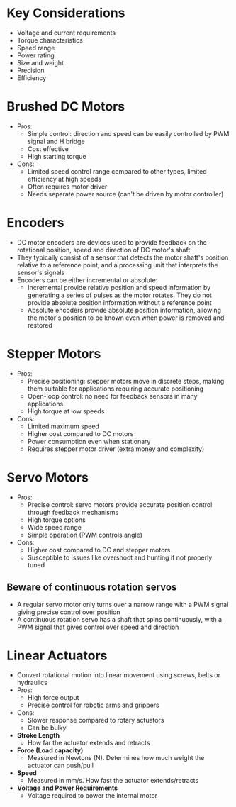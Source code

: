 # Key Considerations
- Voltage and current requirements
- Torque characteristics
- Speed range
- Power rating
- Size and weight
- Precision
- Efficiency
# Brushed DC Motors
- Pros: 
	- Simple control: direction and speed can be easily controlled by PWM signal and H bridge
	- Cost effective
	- High starting torque
- Cons: 
	- Limited speed control range compared to other types, limited efficiency at high speeds
	- Often requires motor driver
	- Needs separate power source (can't be driven by motor controller)
# Encoders
- DC motor encoders are devices used to provide feedback on the rotational position, speed and direction of DC motor's shaft
- They typically consist of a sensor that detects the motor shaft's position relative to a reference point, and a processing unit that interprets the sensor's signals
- Encoders can be either incremental or absolute:
	- Incremental provide relative position and speed information by generating a series of pulses as the motor rotates. They do not provide absolute position information without a reference point
	- Absolute encoders provide absolute position information, allowing the motor's position to be known even when power is removed and restored
# Stepper Motors
- Pros:
	- Precise positioning: stepper motors move in discrete steps, making them suitable for applications requiring accurate positioning
	- Open-loop control: no need for feedback sensors in many applications
	- High torque at low speeds
- Cons:
	- Limited maximum speed
	- Higher cost compared to DC motors
	- Power consumption even when stationary
	- Requires stepper motor driver (extra money and complexity)
# Servo Motors
- Pros:
	- Precise control: servo motors provide accurate position control through feedback mechanisms
	- High torque options
	- Wide speed range
	- Simple operation (PWM controls angle)
- Cons:
	- Higher cost compared to DC and stepper motors
	- Susceptible to issues like overshoot and hunting if not properly tuned
## Beware of continuous rotation servos
- A regular servo motor only turns over a narrow range with a PWM signal giving precise control over position
- A continuous rotation servo has a shaft that spins continuously, with a PWM signal that gives control over speed and direction
# Linear Actuators
- Convert rotational motion into linear movement using screws, belts or hydraulics
- Pros: 
	- High force output 
	- Precise control for robotic arms and grippers
- Cons:
	- Slower response compared to rotary actuators
	- Can be bulky
- **Stroke Length**
	- How far the actuator extends and retracts
- **Force (Load capacity)**
	- Measured in Newtons (N). Determines how much weight the actuator can push/pull
- **Speed**
	- Measured in mm/s. How fast the actuator extends/retracts
- **Voltage and Power Requirements**
	- Voltage required to power the internal motor
